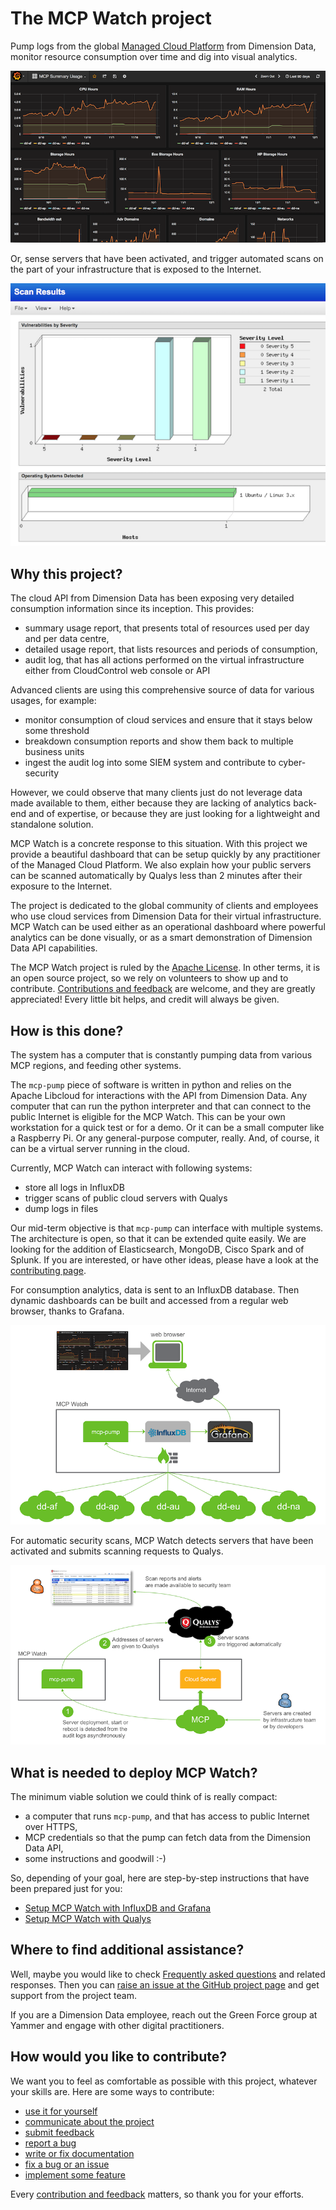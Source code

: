 # The MCP Watch project

Pump logs from the global [Managed Cloud Platform](http://www.dimensiondata.com/Global/Solutions/Cloud/) from Dimension Data, monitor resource consumption over time and dig into visual analytics.

![Summary Usage](docs/media/summary-usage.png)

Or, sense servers that have been activated, and trigger automated scans on the part of your infrastructure that is exposed to the Internet.

![Scan by Qualys](docs/media/qualys.scan.png)

## Why this project?

The cloud API from Dimension Data has been exposing very detailed consumption information since its inception. This provides:
- summary usage report, that presents total of resources used per day and per data centre,
- detailed usage report, that lists resources and periods of consumption,
- audit log, that has all actions performed on the virtual infrastructure either from CloudControl web console or API

Advanced clients are using this comprehensive source of data for various usages, for example:
- monitor consumption of cloud services and ensure that it stays below some threshold
- breakdown consumption reports and show them back to multiple business units
- ingest the audit log into some SIEM system and contribute to cyber-security

However, we could observe that many clients just do not leverage data made available to them, either because they are lacking of analytics back-end and of expertise, or because they are just looking for a lightweight and standalone solution.

MCP Watch is a concrete response to this situation. With this project we provide a beautiful dashboard that can be setup quickly by any practitioner of the Managed Cloud Platform. We also explain how your public servers can be scanned automatically by Qualys less than 2 minutes after their exposure to the Internet.

The project is dedicated to the global community of clients and employees who use cloud services from Dimension Data for their virtual infrastructure. MCP Watch can be used either as an operational dashboard where powerful analytics can be done visually, or as a smart demonstration of Dimension Data API capabilities.

The MCP Watch project is ruled by the [Apache License](https://www.apache.org/licenses/LICENSE-2.0). In other terms, it is an open source project, so we rely on volunteers to show up and to contribute. [Contributions and feedback](docs/contributing.md) are welcome, and they are greatly appreciated! Every little bit helps, and credit will always be given.

## How is this done?

The system has a computer that is constantly pumping data from various MCP regions, and feeding other systems.

The `mcp-pump` piece of software is written in python and relies on the Apache Libcloud for interactions with the API from Dimension Data. Any computer that can run the python interpreter and that can connect to the public Internet is eligible for the MCP Watch. This can be your own workstation for a quick test or for a demo. Or it can be a small computer like a Raspberry Pi. Or any general-purpose computer, really. And, of course, it can be a virtual server running in the cloud.

Currently, MCP Watch can interact with following systems:
- store all logs in InfluxDB
- trigger scans of public cloud servers with Qualys
- dump logs in files

Our mid-term objective is that `mcp-pump` can interface with multiple systems. The architecture is open, so that it can be extended quite easily. We are looking for the addition of Elasticsearch, MongoDB, Cisco Spark and of Splunk. If you are interested, or have other ideas, please have a look at the [contributing page](contributing.md).

For consumption analytics, data is sent to an InfluxDB database. Then dynamic dashboards can be built and accessed from a regular web browser, thanks to Grafana.

![analytics architecture](docs/media/architecture-influxdb-grafana.png)

For automatic security scans, MCP Watch detects servers that have been activated and submits scanning requests to Qualys.

![scans architecture](docs/media/architecture-qualys.png)

## What is needed to deploy MCP Watch?

The minimum viable solution we could think of is really compact:
* a computer that runs `mcp-pump`, and that has access to public Internet over HTTPS,
* MCP credentials so that the pump can fetch data from the Dimension Data API,
* some instructions and goodwill :-)

So, depending of your goal, here are step-by-step instructions that have been prepared just for you:
- [Setup MCP Watch with InfluxDB and Grafana](docs/setup-influxdb-grafana.md)
- [Setup MCP Watch with Qualys](docs/setup-qualys.md)

## Where to find additional assistance?

Well, maybe you would like to check [Frequently asked questions](docs/questions.md) and related responses.
Then you can [raise an issue at the GitHub project page](https://github.com/bernard357/mcp-pump/issues) and get support from the project team.

If you are a Dimension Data employee, reach out the Green Force group at Yammer and engage with
other digital practitioners.

## How would you like to contribute?

We want you to feel as comfortable as possible with this project, whatever your skills are.
Here are some ways to contribute:

* [use it for yourself](docs/contributing.md#how-to-use-this-project-for-yourself)
* [communicate about the project](docs/contributing.md#how-to-communicate-about-the-project)
* [submit feedback](docs/contributing.md#how-to-submit-feedback)
* [report a bug](docs/contributing.md#how-to-report-a-bug)
* [write or fix documentation](docs/contributing.md#how-to-improve-the-documentation)
* [fix a bug or an issue](docs/contributing.md#how-to-fix-a-bug)
* [implement some feature](docs/contributing.md#how-to-implement-new-features)

Every [contribution and feedback](docs/contributing.md) matters, so thank you for your efforts.
